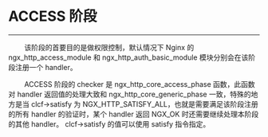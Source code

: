 # ACCESS 阶段
***

&emsp;&emsp;
该阶段的首要目的是做权限控制，默认情况下 Nginx 的 ngx_http_access_module 和 ngx_http_auth_basic_module 模块分别会在该阶段注册一个 handler。

&emsp;&emsp;
ACCESS 阶段的 checker 是 ngx_http_core_access_phase 函数，此函数对 handler 返回值的处理大致和 ngx_http_core_generic_phase 一致，特殊的地方是当 clcf->satisfy 为 NGX_HTTP_SATISFY_ALL，也就是需要满足该阶段注册的所有 handler 的验证时，某个 handler 返回 NGX_OK 时还需要继续处理本阶段的其他 handler。
clcf->satisfy 的值可以使用 satisfy 指令指定。